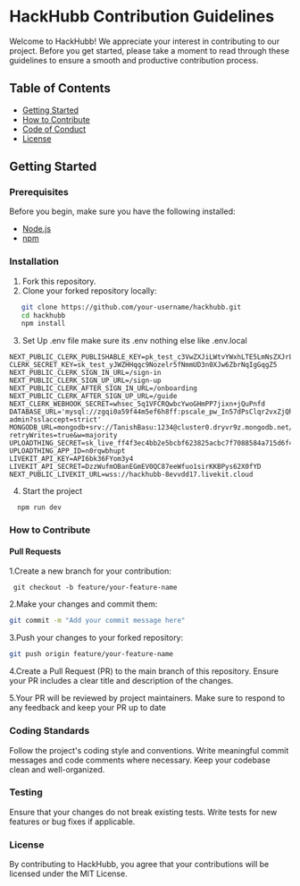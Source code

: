 # HackHubb Contribution Guidelines

Welcome to HackHubb! We appreciate your interest in contributing to our project. Before you get started, please take a moment to read through these guidelines to ensure a smooth and productive contribution process.

## Table of Contents
- [Getting Started](#getting-started)
- [How to Contribute](#how-to-contribute)
- [Code of Conduct](#code-of-conduct)
- [License](#license)

## Getting Started

### Prerequisites
Before you begin, make sure you have the following installed:
- [Node.js](https://nodejs.org/)
- [npm](https://www.npmjs.com/)

### Installation
1. Fork this repository.
2. Clone your forked repository locally:

```bash
   git clone https://github.com/your-username/hackhubb.git
   cd hackhubb
   npm install
```
3. Set Up .env file make sure its .env nothing else like .env.local
```
NEXT_PUBLIC_CLERK_PUBLISHABLE_KEY=pk_test_c3VwZXJiLWtvYWxhLTE5LmNsZXJrLmFjY291bnRzLmRldiQ
CLERK_SECRET_KEY=sk_test_yJWZHHqqc9Nozelr5fNmmUD3n0XJw6ZbrNqIgGqgZ5
NEXT_PUBLIC_CLERK_SIGN_IN_URL=/sign-in
NEXT_PUBLIC_CLERK_SIGN_UP_URL=/sign-up
NEXT_PUBLIC_CLERK_AFTER_SIGN_IN_URL=/onboarding
NEXT_PUBLIC_CLERK_AFTER_SIGN_UP_URL=/guide
NEXT_CLERK_WEBHOOK_SECRET=whsec_5q1VFCRQwbcYwoGHmPP7jixn+jQuPnfd
DATABASE_URL='mysql://zgqi0a59f44m5ef6h8ff:pscale_pw_In57dPsClqr2vxZjQhyM5IkYLYEUau0i50aAS445Bo9@aws.connect.psdb.cloud/hackstore-admin?sslaccept=strict'
MONGODB_URL=mongodb+srv://TanishBasu:1234@cluster0.dryvr9z.mongodb.net/?retryWrites=true&w=majority
UPLOADTHING_SECRET=sk_live_ff4f3ec4bb2e5bcbf623825acbc7f7088584a715d6f47539353048413136c3b5
UPLOADTHING_APP_ID=n0rqwbhupt
LIVEKIT_API_KEY=API6bk36FYom3y4
LIVEKIT_API_SECRET=DzzWufmOBanEGmEV0QC87eeWfuo1sirKKBPys62X0fYD
NEXT_PUBLIC_LIVEKIT_URL=wss://hackhubb-8evvdd17.livekit.cloud
```
4. Start the project
  ```
    npm run dev
  ```

### How to Contribute
#### Pull Requests
1.Create a new branch for your contribution:
   ```
    git checkout -b feature/your-feature-name
   ```
2.Make your changes and commit them:

```bash
git commit -m "Add your commit message here"
```
3.Push your changes to your forked repository:

```bash
git push origin feature/your-feature-name
```
4.Create a Pull Request (PR) to the main branch of this repository. Ensure your PR includes a clear title and description of the changes.

5.Your PR will be reviewed by project maintainers. Make sure to respond to any feedback and keep your PR up to date


### Coding Standards
Follow the project's coding style and conventions.
Write meaningful commit messages and code comments where necessary.
Keep your codebase clean and well-organized.
### Testing
Ensure that your changes do not break existing tests.
Write tests for new features or bug fixes if applicable.

### License
By contributing to HackHubb, you agree that your contributions will be licensed under the MIT License.

   
